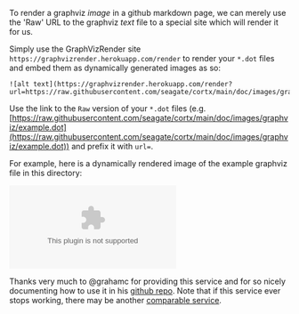 To render a graphviz _image_ in a github markdown page, we can merely use the 'Raw' URL to the graphviz _text_ file to a special site which will render it for us.

Simply use the GraphVizRender site `https://graphvizrender.herokuapp.com/render` to render your `*.dot` files and embed them as dynamically generated images as so:

```
![alt text](https://graphvizrender.herokuapp.com/render?url=https://raw.githubusercontent.com/seagate/cortx/main/doc/images/graphviz/example.dot)
``` 

Use the link to the `Raw` version of your `*.dot` files (e.g.
[https://raw.githubusercontent.com/seagate/cortx/main/doc/images/graphviz/example.dot](https://raw.githubusercontent.com/seagate/cortx/main/doc/images/graphviz/example.dot))
and prefix it with `url=`.

For example, here is a dynamically rendered image of the example graphviz file in this directory:

![CORTX Example Graphviz Dynamically Rendered](https://graphvizrender.herokuapp.com/renderurl=https://raw.githubusercontent.com/seagate/cortx/main/doc/images/graphviz/example.dot)

Thanks very much to @grahamc for providing this service and for so nicely documenting how to use it in his [github repo](https://github.com/grahamc/graphvizrender).  Note that if this service ever stops working, there may be another [comparable service](https://github.com/TLmaK0/gravizo).
